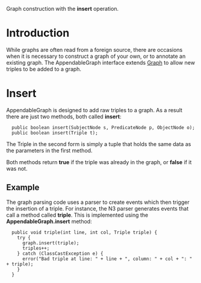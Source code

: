 Graph construction with the **insert** operation.

# Introduction #

While graphs are often read from a foreign source, there are occasions when it is necessary to construct a graph of your own, or to annotate an existing graph. The AppendableGraph interface extends [Graph](GraphReading.md) to allow new triples to be added to a graph.


# Insert #

AppendableGraph is designed to add raw triples to a graph. As a result there are just two methods, both called **insert**:

```
  public boolean insert(SubjectNode s, PredicateNode p, ObjectNode o);
  public boolean insert(Triple t);
```

The Triple in the second form is simply a tuple that holds the same data as the parameters in the first method.

Both methods return **true** if the triple was already in the graph, or **false** if it was not.

## Example ##

The graph parsing code uses a parser to create events which then trigger the insertion of a triple. For instance, the N3 parser generates events that call a method called **triple**. This is implemented using the **AppendableGraph.insert** method:

```
  public void triple(int line, int col, Triple triple) {
    try {
      graph.insert(triple);
      triples++;
    } catch (ClassCastException e) {
      error("Bad triple at line: " + line + ", column: " + col + ": " + triple);
    }
  }
```